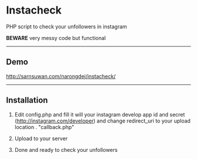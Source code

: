 Instacheck
==========

PHP script to check your unfollowers in instagram

**BEWARE** very messy code but functional

----------------
Demo
----------------
http://sarnsuwan.com/narongdej/instacheck/

----------------
  Installation
----------------
1) Edit config.php and fill it will your instagram develop app id and secret (http://instagram.com/developer) and change redirect_uri to your upload location . "callback.php"

2) Upload to your server

3) Done and ready to check your unfollowers
